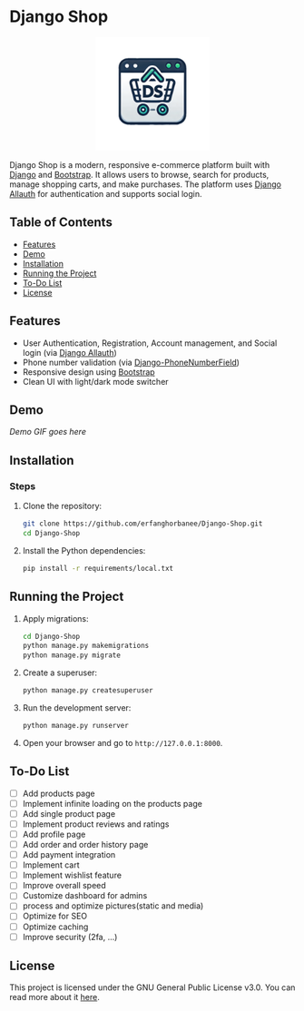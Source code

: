 # Django Shop

<p align="center">
  <img src="Django-Shop/static/shared/images/icon.png" alt="Logo" width="200"/>
</p>

Django Shop is a modern, responsive e-commerce platform built with [Django](https://www.djangoproject.com/) and [Bootstrap](https://getbootstrap.com/). It allows users to browse, search for products, manage shopping carts, and make purchases. The platform uses [Django Allauth](https://docs.allauth.org/) for authentication and supports social login.

## Table of Contents
- [Features](#features)
- [Demo](#demo)
- [Installation](#installation)
- [Running the Project](#running-the-project)
- [To-Do List](#to-do-list)
- [License](#license)

## Features
- User Authentication, Registration, Account management, and Social login (via [Django Allauth](https://docs.allauth.org/))
- Phone number validation (via [Django-PhoneNumberField](https://django-phonenumber-field.readthedocs.io/))
- Responsive design using [Bootstrap](https://getbootstrap.com/)
- Clean UI with light/dark mode switcher

## Demo
*Demo GIF goes here*

## Installation

### Steps
1. Clone the repository:
    ```bash
    git clone https://github.com/erfanghorbanee/Django-Shop.git
    cd Django-Shop
    ```
2. Install the Python dependencies:
    ```bash
    pip install -r requirements/local.txt
    ```

## Running the Project
1. Apply migrations:
    ```bash
    cd Django-Shop
    python manage.py makemigrations
    python manage.py migrate
    ```
2. Create a superuser:
    ```bash
    python manage.py createsuperuser
    ```
3. Run the development server:
    ```bash
    python manage.py runserver
    ```
4. Open your browser and go to `http://127.0.0.1:8000`.

## To-Do List
- [ ] Add products page
- [ ] Implement infinite loading on the products page
- [ ] Add single product page
- [ ] Implement product reviews and ratings
- [ ] Add profile page
- [ ] Add order and order history page
- [ ] Add payment integration
- [ ] Implement cart
- [ ] Implement wishlist feature
- [ ] Improve overall speed
- [ ] Customize dashboard for admins
- [ ] process and optimize pictures(static and media)
- [ ] Optimize for SEO
- [ ] Optimize caching
- [ ] Improve security (2fa, ...)

## License
This project is licensed under the GNU General Public License v3.0. You can read more about it [here](LICENSE).
